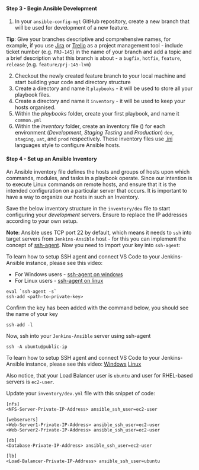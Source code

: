 #### Step 3 - Begin Ansible Development

1. In your `ansible-config-mgt` GitHub repository, create a new branch that will be used for development of a new feature.

**Tip**: Give your branches descriptive and comprehensive names, for example, if you use [Jira](https://www.atlassian.com/software/jira) or [Trello](https://trello.com/) as a project management tool - include ticket number (e.g. `PRJ-145`) in the name of your branch and add a topic and a brief description what this branch is about - a `bugfix`, `hotfix`, `feature`, `release` (e.g. `feature/prj-145-lvm`)

2. Checkout the newly created feature branch to your local machine and start building your code and directory structure
3. Create a directory and name it `playbooks` - it will be used to store all your playbook files.
4. Create a directory and name it `inventory` - it will be used to keep your hosts organised.
5. Within the *playbooks* folder, create your first playbook, and name it `common.yml`
6. Within the *inventory* folder, create an inventory file (<environment-name>) for each environment (*Development*, *Staging* *Testing* and *Production*) `dev`, `staging`, `uat`, and `prod` respectively. These inventory files use [.ini](https://en.wikipedia.org/wiki/INI_file) languages style to configure Ansible hosts.

#### Step 4 - Set up an Ansible Inventory

An Ansible inventory file defines the hosts and groups of hosts upon which commands, modules, and tasks in a playbook operate. Since our intention is to execute Linux commands on remote hosts, and ensure that it is the intended configuration on a particular server that occurs. It is important to have a way to organize our hosts in such an Inventory.

Save the below inventory structure in the `inventory/dev` file to start configuring your *development* servers. Ensure to replace the IP addresses according to your own setup.

**Note**: Ansible uses TCP port 22 by default, which means it needs to `ssh` into target servers  from `Jenkins-Ansible` host - for this you can implement the concept of [ssh-agent](https://smallstep.com/blog/ssh-agent-explained/#:~:text=ssh%2Dagent%20is%20a%20key,you%20connect%20to%20a%20server.&text=It%20doesn't%20allow%20your%20private%20keys%20to%20be%20exported.). Now you need to import your key into `ssh-agent`:

To learn how to setup SSH agent and connect VS Code to your Jenkins-Ansible instance, please see this video:

- For Windows users - [ssh-agent on windows](https://youtu.be/OplGrY74qog)
- For Linux users - [ssh-agent on linux](https://youtu.be/OplGrY74qog)

```
eval `ssh-agent -s`
ssh-add <path-to-private-key>
```
Confirm the key has been added with the command below, you should see the name of your key

```
ssh-add -l 
```

Now, ssh into your `Jenkins-Ansible` server using ssh-agent

```
ssh -A ubuntu@public-ip
```

To learn how to setup SSH agent and connect VS Code to your Jenkins-Ansible instance, please see this video:
[Windows](https://youtu.be/OplGrY74qog)
[Linux](https://www.youtube.com/watch?v=RRRQLgAfcJw)

Also notice, that your Load Balancer user is `ubuntu` and user for RHEL-based servers is `ec2-user`.

Update your `inventory/dev.yml` file with this snippet of code:

```
[nfs]
<NFS-Server-Private-IP-Address> ansible_ssh_user=ec2-user

[webservers]
<Web-Server1-Private-IP-Address> ansible_ssh_user=ec2-user
<Web-Server2-Private-IP-Address> ansible_ssh_user=ec2-user

[db]
<Database-Private-IP-Address> ansible_ssh_user=ec2-user 

[lb]
<Load-Balancer-Private-IP-Address> ansible_ssh_user=ubuntu
```
